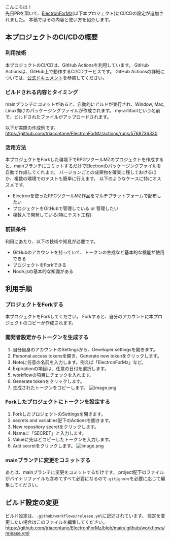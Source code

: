 こんにちは！  
先日PRを頂いて、[ElectronForMz](https://github.com/triacontane/ElectronForMz)(以下本プロジェクト)にCI/CDの設定が追加されました。 本稿ではその内容と使い方を紹介します。

## 本プロジェクトのCI/CDの概要
### 利用技術
本プロジェクトのCI/CDは、GitHub Actionsを利用しています。 GitHub Actionsは、GitHub上で動作するCI/CDサービスです。 GitHub Actionsの詳細については、[公式ドキュメント](https://docs.github.com/ja/actions)を参照してください。

### ビルドされる内容とタイミング
mainブランチにコミットがあると、自動的にビルドが実行され、Window, Mac, Linux向けのパッケージングファイルが作成されます。 my-artifactという名前で、ビルドされたファイルがアップロードされます。

以下が実際の作成例です。  
<https://github.com/triacontane/ElectronForMz/actions/runs/5768736330>

### 活用方法
本プロジェクトをForkした環境下でRPGツクールMZのプロジェクトを作成すると、mainブランチにコミットするだけでElectronのパッケージングファイルを自動で作成してくれます。 バージョンごとの成果物を確実に残しておけるほか、複数の環境でのテストも簡単に行えます。 以下のようなケースに特にオススメです。

- Electronを使ったRPGツクールMZ作品をマルチプラットフォームで配布したい
- プロジェクトをGitHubで管理している or 管理したい
- 複数人で開発している(特にテスト工程)

### 前提条件
利用にあたり、以下の技術や知見が必要です。

- GitHubのアカウントを持っていて、トークンの生成など基本的な機能が使用できる
- プロジェクトをForkできる
- Node.jsの基本的な知識がある

## 利用手順
### プロジェクトをForkする
本プロジェクトをForkしてください。 Forkすると、自分のアカウントに本プロジェクトのコピーが作成されます。

### 開発者設定からトークンを生成する
1. 自分自身のアカウントのSettingsから、Developer settingsを開きます。
2. Personal access tokensを開き、Generate new tokenをクリックします。
3. Noteに任意の名前を入力します。例えば「ElectronForMz」など。
4. Expirationの項目は、任意の日付を選択します。
5. workflowの項目にチェックを入れます。
6. Generate tokenをクリックします。
7. 生成されたトークンをコピーします。
   ![image.png](https://qiita-image-store.s3.ap-northeast-1.amazonaws.com/0/103744/c70024f6-1670-cf7c-142b-4bd5dbb5a959.png)

### Forkしたプロジェクトにトークンを設定する
1. ForkしたプロジェクトのSettingsを開きます。
2. secrets and variables配下のActionsを開きます。
3. New repository secretをクリックします。
4. Nameに「SECRET」と入力します。
5. Valueに先ほどコピーしたトークンを入力します。
6. Add secretをクリックします。
   ![image.png](https://qiita-image-store.s3.ap-northeast-1.amazonaws.com/0/103744/75ba0d0a-4549-6bc6-cbb6-c6051e95ba45.png)

### mainブランチに変更をコミットする
あとは、mainブランチに変更をコミットするだけです。 project配下のファイルがバイナリファイルも含めてすべて必要になるので`.gitignore`を必要に応じて編集してください。

## ビルド設定の変更
ビルド設定は、`.github/workflows/release.yml`に記述されています。 設定を変更したい場合はこのファイルを編集してください。  
https://github.com/triacontane/ElectronForMz/blob/main/.github/workflows/release.yml